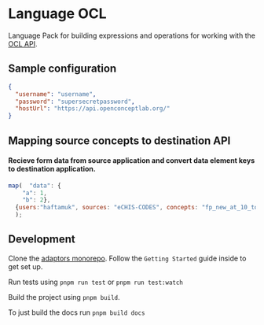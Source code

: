 # Language OCL

Language Pack for building expressions and operations for working with the
[OCL API](http://ocl.github.io/ocl-docs/master/en/developer/html/ocl_developer_manual.html).

## Sample configuration

```json
{
  "username": "username",
  "password": "supersecretpassword",
  "hostUrl": "https://api.openconceptlab.org/"
}
```

## Mapping source concepts to destination API

#### Recieve form data from source application and convert data element keys to destination application.

```js
map(  "data": {
    "a": 1,
    "b": 2},
  {users:"haftamuk", sources: "eCHIS-CODES", concepts: "fp_new_at_10_to_14" }
  );
```

## Development

Clone the [adaptors monorepo](https://github.com/OpenFn/adaptors). Follow the
`Getting Started` guide inside to get set up.

Run tests using `pnpm run test` or `pnpm run test:watch`

Build the project using `pnpm build`.

To just build the docs run `pnpm build docs`
